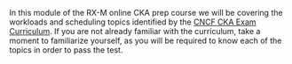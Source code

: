 <!-- CKA Self-Study Mod 1 -->

In this module of the RX-M online CKA prep course we will be covering the workloads and scheduling topics identified by the [CNCF CKA Exam Curriculum](https://github.com/cncf/curriculum/blob/master/CKA_Curriculum_V1.19.pdf). If you are not already familiar with the curriculum, take a moment to familiarize yourself, as you will be required to know each of the topics in order to pass the test.
